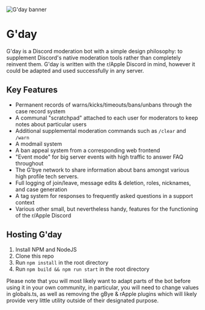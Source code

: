 ![G'day banner](https://i.imgur.com/DEzQcIW.png)
# G'day
G'day is a Discord moderation bot with a simple design philosophy: to supplement Discord's native moderation tools
rather than completely reinvent them. G'day is written with the r/Apple Discord in mind, however it could
be adapted and used successfully in any server.

## Key Features
- Permanent records of warns/kicks/timeouts/bans/unbans through the case record system
- A communal "scratchpad" attached to each user for moderators to keep notes about particular users
- Additional supplemental moderation commands such as `/clear` and `/warn`
- A modmail system
- A ban appeal system from a corresponding web frontend
- "Event mode" for big server events with high traffic to answer FAQ throughout
- The G'bye network to share information about bans amongst various high profile tech servers.
- Full logging of join/leave, message edits & deletion, roles, nicknames, and case generation
- A tag system for responses to frequently asked questions in a support context
- Various other small, but nevertheless handy, features for the functioning of the r/Apple Discord

## Hosting G'day
1. Install NPM and NodeJS
2. Clone this repo
3. Run `npm install` in the root directory
4. Run `npm build && npm run start` in the root directory 

Please note that you will most likely want to adapt parts of the bot before using it in your own community, in particular, 
you will need to change values in globals.ts, as well as removing the gBye & rApple plugins which will likely provide
very little utility outside of their designated purpose.